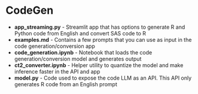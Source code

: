 # CodeGen

* **app_streaming.py** - Streamlit app that has options to generate R and Python code from English and convert SAS code to R
* **examples.md** - Contains a few prompts that you can use as input in the code generation/conversion app
* **code_generation.ipynb** - Notebook that loads the code generation/conversion model and generates output
* **ct2_converter.ipynb** - Helper utility to quantize the model and make inference faster in the API and app
* **model.py** - Code used to expose the code LLM as an API. This API only generates R code from an English prompt
  
